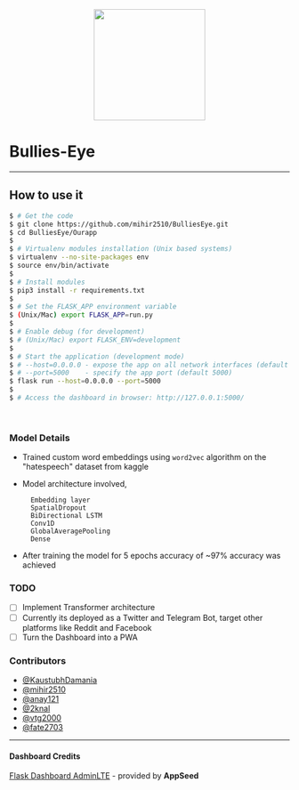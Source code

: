 <div align='center'>
    <img src='https://cdn4.iconfinder.com/data/icons/football-soccer-sports-outline/512/goal_target_arrow_espa_dartboard_bullseye_focus-512.png' width=200 height=200>
</div>

# Bullies-Eye
---

## How to use it

```bash
$ # Get the code
$ git clone https://github.com/mihir2510/BulliesEye.git
$ cd BulliesEye/Ourapp
$
$ # Virtualenv modules installation (Unix based systems)
$ virtualenv --no-site-packages env
$ source env/bin/activate
$
$ # Install modules
$ pip3 install -r requirements.txt
$
$ # Set the FLASK_APP environment variable
$ (Unix/Mac) export FLASK_APP=run.py
$
$ # Enable debug (for development)
$ # (Unix/Mac) export FLASK_ENV=development
$
$ # Start the application (development mode)
$ # --host=0.0.0.0 - expose the app on all network interfaces (default 127.0.0.1)
$ # --port=5000    - specify the app port (default 5000)  
$ flask run --host=0.0.0.0 --port=5000
$
$ # Access the dashboard in browser: http://127.0.0.1:5000/
```

<br/>

### Model Details

- Trained custom word embeddings using `word2vec` algorithm on the "hatespeech" dataset from kaggle
- Model architecture involved,
  
  ```
    Embedding layer
    SpatialDropout
    BiDirectional LSTM
    Conv1D
    GlobalAveragePooling
    Dense
  ```
- After training the model for 5 epochs accuracy of ~97% accuracy was achieved
  
### TODO

- [ ] Implement Transformer architecture
- [ ] Currently its deployed as a Twitter and Telegram Bot, target other platforms like Reddit and Facebook
- [ ] Turn the Dashboard into a PWA 

### Contributors
- [@KaustubhDamania](https://github.com/KaustubhDamania/)
- [@mihir2510](https://github.com/mihir2510)
- [@anay121](https://github.com/anay121)
- [@2knal](https://github.com/2knal)
- [@vtg2000](https://github.com/vtg2000)
- [@fate2703](https://github.com/fate2703/)

---
#### Dashboard Credits
[Flask Dashboard AdminLTE](https://appseed.us/admin-dashboards/flask-dashboard-adminlte) - provided by **AppSeed**
